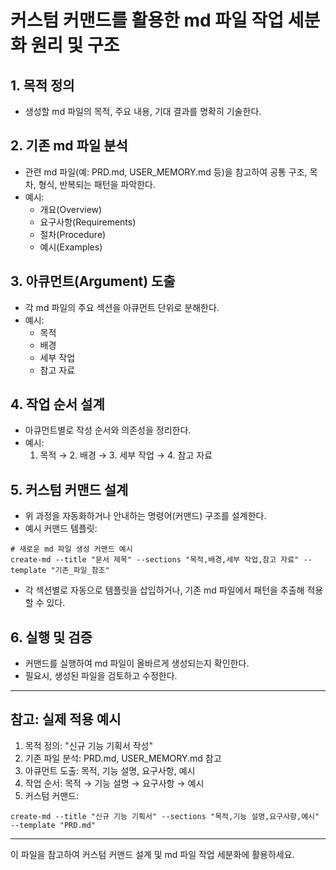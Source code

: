 # 커스텀 커맨드를 활용한 md 파일 작업 세분화 원리 및 구조

## 1. 목적 정의
- 생성할 md 파일의 목적, 주요 내용, 기대 결과를 명확히 기술한다.

## 2. 기존 md 파일 분석
- 관련 md 파일(예: PRD.md, USER_MEMORY.md 등)을 참고하여 공통 구조, 목차, 형식, 반복되는 패턴을 파악한다.
- 예시: 
  - 개요(Overview)
  - 요구사항(Requirements)
  - 절차(Procedure)
  - 예시(Examples)

## 3. 아큐먼트(Argument) 도출
- 각 md 파일의 주요 섹션을 아큐먼트 단위로 분해한다.
- 예시:
  - 목적
  - 배경
  - 세부 작업
  - 참고 자료

## 4. 작업 순서 설계
- 아큐먼트별로 작성 순서와 의존성을 정리한다.
- 예시:
  1. 목적 → 2. 배경 → 3. 세부 작업 → 4. 참고 자료

## 5. 커스텀 커맨드 설계
- 위 과정을 자동화하거나 안내하는 명령어(커맨드) 구조를 설계한다.
- 예시 커맨드 템플릿:

```
# 새로운 md 파일 생성 커맨드 예시
create-md --title "문서 제목" --sections "목적,배경,세부 작업,참고 자료" --template "기존_파일_참조"
```

- 각 섹션별로 자동으로 템플릿을 삽입하거나, 기존 md 파일에서 패턴을 추출해 적용할 수 있다.

## 6. 실행 및 검증
- 커맨드를 실행하여 md 파일이 올바르게 생성되는지 확인한다.
- 필요시, 생성된 파일을 검토하고 수정한다.

---

## 참고: 실제 적용 예시

1. 목적 정의: "신규 기능 기획서 작성"
2. 기존 파일 분석: PRD.md, USER_MEMORY.md 참고
3. 아큐먼트 도출: 목적, 기능 설명, 요구사항, 예시
4. 작업 순서: 목적 → 기능 설명 → 요구사항 → 예시
5. 커스텀 커맨드:

```
create-md --title "신규 기능 기획서" --sections "목적,기능 설명,요구사항,예시" --template "PRD.md"
```

---

이 파일을 참고하여 커스텀 커맨드 설계 및 md 파일 작업 세분화에 활용하세요.
